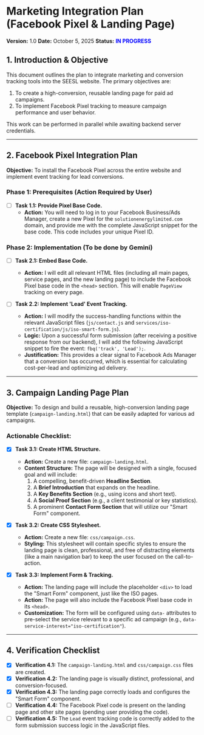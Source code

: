 
# Marketing Integration Plan (Facebook Pixel & Landing Page)

**Version:** 1.0
**Date:** October 5, 2025
**Status:** <span style="color:blue; font-weight:bold;">IN PROGRESS</span>

## 1. Introduction & Objective

This document outlines the plan to integrate marketing and conversion tracking tools into the SEESL website. The primary objectives are:

1.  To create a high-conversion, reusable landing page for paid ad campaigns.
2.  To implement Facebook Pixel tracking to measure campaign performance and user behavior.

This work can be performed in parallel while awaiting backend server credentials.

---

## 2. Facebook Pixel Integration Plan

**Objective:** To install the Facebook Pixel across the entire website and implement event tracking for lead conversions.

### **Phase 1: Prerequisites (Action Required by User)**

- [ ] **Task 1.1: Provide Pixel Base Code.**
    -   **Action:** You will need to log in to your Facebook Business/Ads Manager, create a new Pixel for the `solutionenergylimited.com` domain, and provide me with the complete JavaScript snippet for the base code. This code includes your unique Pixel ID.

### **Phase 2: Implementation (To be done by Gemini)**

- [ ] **Task 2.1: Embed Base Code.**
    -   **Action:** I will edit all relevant HTML files (including all main pages, service pages, and the new landing page) to include the Facebook Pixel base code in the `<head>` section. This will enable `PageView` tracking on every page.

- [ ] **Task 2.2: Implement 'Lead' Event Tracking.**
    -   **Action:** I will modify the success-handling functions within the relevant JavaScript files (`js/contact.js` and `services/iso-certification/js/iso-smart-form.js`).
    -   **Logic:** Upon a successful form submission (after receiving a positive response from our backend), I will add the following JavaScript snippet to fire the event: `fbq('track', 'Lead');`.
    -   **Justification:** This provides a clear signal to Facebook Ads Manager that a conversion has occurred, which is essential for calculating cost-per-lead and optimizing ad delivery.

---

## 3. Campaign Landing Page Plan

**Objective:** To design and build a reusable, high-conversion landing page template (`campaign-landing.html`) that can be easily adapted for various ad campaigns.

### Actionable Checklist:

- [x] **Task 3.1: Create HTML Structure.**
    -   **Action:** Create a new file: `campaign-landing.html`.
    -   **Content Structure:** The page will be designed with a single, focused goal and will include:
        1.  A compelling, benefit-driven **Headline Section**.
        2.  A **Brief Introduction** that expands on the headline.
        3.  A **Key Benefits Section** (e.g., using icons and short text).
        4.  A **Social Proof Section** (e.g., a client testimonial or key statistics).
        5.  A prominent **Contact Form Section** that will utilize our "Smart Form" component.

- [x] **Task 3.2: Create CSS Stylesheet.**
    -   **Action:** Create a new file: `css/campaign.css`.
    -   **Styling:** This stylesheet will contain specific styles to ensure the landing page is clean, professional, and free of distracting elements (like a main navigation bar) to keep the user focused on the call-to-action.

- [x] **Task 3.3: Implement Form & Tracking.**
    -   **Action:** The landing page will include the placeholder `<div>` to load the "Smart Form" component, just like the ISO pages.
    -   **Action:** The page will also include the Facebook Pixel base code in its `<head>`.
    -   **Customization:** The form will be configured using `data-` attributes to pre-select the service relevant to a specific ad campaign (e.g., `data-service-interest="iso-certification"`).

---

## 4. Verification Checklist

- [x] **Verification 4.1:** The `campaign-landing.html` and `css/campaign.css` files are created.
- [x] **Verification 4.2:** The landing page is visually distinct, professional, and conversion-focused.
- [x] **Verification 4.3:** The landing page correctly loads and configures the "Smart Form" component.
- [ ] **Verification 4.4:** The Facebook Pixel code is present on the landing page and other site pages (pending user providing the code).
- [ ] **Verification 4.5:** The `Lead` event tracking code is correctly added to the form submission success logic in the JavaScript files.
